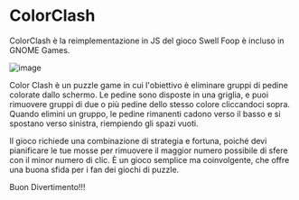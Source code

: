 # ColorClash

ColorClash è la reimplementazione in JS del gioco Swell Foop è incluso in GNOME Games.

![image](https://github.com/profmancusoa/ColorClash/assets/111191978/28b55049-107f-4a98-8889-1bbcee509c0e)


Color Clash è un puzzle game in cui l'obiettivo è eliminare gruppi di pedine colorate dallo schermo. 
Le pedine sono disposte in una griglia, e puoi rimuovere gruppi di due o più pedine dello stesso colore cliccandoci sopra. Quando elimini un gruppo, le pedine rimanenti cadono verso il basso e si spostano verso sinistra, riempiendo gli spazi vuoti.

Il gioco richiede una combinazione di strategia e fortuna, poiché devi pianificare le tue mosse per rimuovere il maggior numero possibile di sfere con il minor numero di clic. È un gioco semplice ma coinvolgente, che offre una buona sfida per i fan dei giochi di puzzle.

Buon Divertimento!!!
